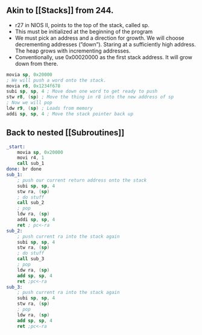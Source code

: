 ## Akin to [[Stacks]] from 244.

- r27 in NIOS II, points to the top of the stack, called sp.
- This must be initialized at the beginning of the program
- We must pick an address and a direction for growth. We will choose decrementing addresses (”down”). Staring at a sufficiently high address. The heap grows with incrementing addresses.
- Conventionally, use 0x00020000 as the first stack address. It will grow down from there.

```nasm
movia sp, 0x20000
; We will push a word onto the stack.
movia r8, 0x1234f678
subi sp, sp, 4 ; Move down one word to get ready to push
stw r8, (sp) ; Move the thing in r8 into the new address of sp
; Now we will pop
ldw r9, (sp) ; Loads from memory
addi sp, sp, 4 ; Move the stack pointer back up
```

## Back to nested [[Subroutines]]

```nasm
_start:
	movia sp, 0x20000
	movi r4, 1
	call sub_1
done: br done
sub_1: 
	; push our current return address onto the stack
	subi sp, sp, 4
	stw ra, (sp)
	; do stuff
	call sub_2
	; pop
	ldw ra, (sp)
	addi sp, sp, 4
	ret ; pc<-ra
sub_2:
	; push current ra into the stack again
	subi sp, sp, 4
	stw ra, (sp)
	; do stuff
	call sub_3
	; pop
	ldw ra, (sp)
	add sp, sp, 4
	ret ;pc<-ra
sub_3:
	; push current ra into the stack again
	subi sp, sp, 4
	stw ra, (sp)
	; pop
	ldw ra, (sp)
	add sp, sp, 4
	ret ;pc<-ra
```
